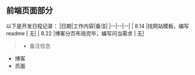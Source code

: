 ## 前端页面部分

以下是开发日程记录：
|日期|工作内容|备注|
|--|--|--|
| 8.14 |找网站模板，编写readme  | 无|
| 8.22 |博客分页布局完毕，编写问当需求  | 无|
>  * 备注信息


-   博客
-   页面
